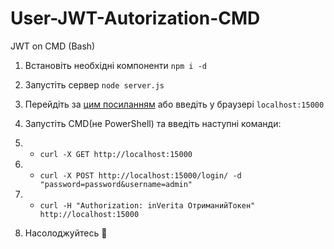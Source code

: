 # User-JWT-Autorization-CMD
JWT on CMD (Bash)

1) Встановіть необхідні компоненти `npm i -d`

2) Запустіть сервер `node server.js`

3) Перейдіть за [цим посиланням](http://localhost:15000) або введіть у браузері `localhost:15000`

4) Запустіть CMD(не PowerShell) та введіть наступні команди:

  1) - `curl -X GET http://localhost:15000`    
  
  2) - `curl -X POST http://localhost:15000/login/ -d "password=password&username=admin"`
  
  3) - `curl -H "Authorization: inVerita ОтриманийТокен" http://localhost:15000`

5) Насолоджуйтесь 🤠

